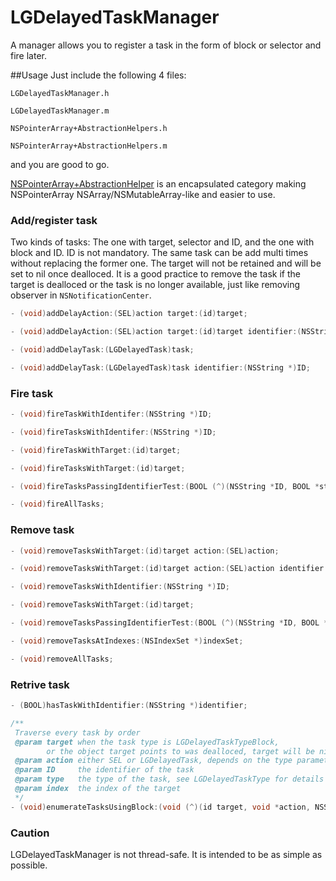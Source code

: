 # LGDelayedTaskManager
A manager allows you to register a task in the form of block or selector and fire later.

##Usage
Just include the following 4 files:

`LGDelayedTaskManager.h`

`LGDelayedTaskManager.m`

`NSPointerArray+AbstractionHelpers.h`

`NSPointerArray+AbstractionHelpers.m` 

and you are good to go. 

[NSPointerArray+AbstractionHelper](https://gist.github.com/RungeZhai/1f2607f57fbab6b5254a) is an encapsulated category making NSPointerArray NSArray/NSMutableArray-like and easier to use.

### Add/register task
Two kinds of tasks: The one with target, selector and ID, and the one with block and ID. ID is not mandatory. The same task can be add multi times without replacing the former one. The target will not be retained and will be set to nil once dealloced. It is a good practice to remove the task if the target is dealloced or the task is no longer available, just like removing observer in `NSNotificationCenter`.
```objective-c
- (void)addDelayAction:(SEL)action target:(id)target;

- (void)addDelayAction:(SEL)action target:(id)target identifier:(NSString *)ID;

- (void)addDelayTask:(LGDelayedTask)task;

- (void)addDelayTask:(LGDelayedTask)task identifier:(NSString *)ID;
```

### Fire task
```objective-c
- (void)fireTaskWithIdentifer:(NSString *)ID;

- (void)fireTasksWithIdentifer:(NSString *)ID;

- (void)fireTaskWithTarget:(id)target;

- (void)fireTasksWithTarget:(id)target;

- (void)fireTasksPassingIdentifierTest:(BOOL (^)(NSString *ID, BOOL *stop))predicate;

- (void)fireAllTasks;
```

### Remove task
```objective-c
- (void)removeTasksWithTarget:(id)target action:(SEL)action;

- (void)removeTasksWithTarget:(id)target action:(SEL)action identifier:(NSString *)ID;

- (void)removeTasksWithIdentifier:(NSString *)ID;

- (void)removeTasksWithTarget:(id)target;

- (void)removeTasksPassingIdentifierTest:(BOOL (^)(NSString *ID, BOOL *stop))predicate;

- (void)removeTasksAtIndexes:(NSIndexSet *)indexSet;

- (void)removeAllTasks;
```

### Retrive task
```objective-c
- (BOOL)hasTaskWithIdentifier:(NSString *)identifier;

/**
 Traverse every task by order
 @param target when the task type is LGDelayedTaskTypeBlock, 
        or the object target points to was dealloced, target will be nil
 @param action either SEL or LGDelayedTask, depends on the type parameter
 @param ID     the identifier of the task
 @param type   the type of the task, see LGDelayedTaskType for details
 @param index  the index of the target
 */
- (void)enumerateTasksUsingBlock:(void (^)(id target, void *action, NSString *ID, LGDelayedTaskType type, NSUInteger index, BOOL *stop))block;
```

### Caution
LGDelayedTaskManager is not thread-safe. It is intended to be as simple as possible.
